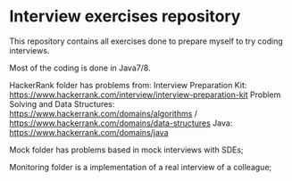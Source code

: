 # Interview exercises repository
This repository contains all exercises done to prepare myself to try coding interviews.

Most of the coding is done in Java7/8.

HackerRank folder has problems from:
Interview Preparation Kit: https://www.hackerrank.com/interview/interview-preparation-kit
Problem Solving and Data Structures: https://www.hackerrank.com/domains/algorithms / https://www.hackerrank.com/domains/data-structures
Java: https://www.hackerrank.com/domains/java

Mock folder has problems based in mock interviews with SDEs;

Monitoring folder is a implementation of a real interview of a colleague;
